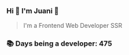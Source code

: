 ### Hi 👋 I&#39;m Juani 🦁

> I&#39;m a Frontend Web Developer SSR

### 📚 Days being a developer: 475
